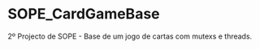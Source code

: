 SOPE_CardGameBase
=================

2º Projecto de SOPE - Base de um jogo de cartas com mutexs e threads.
